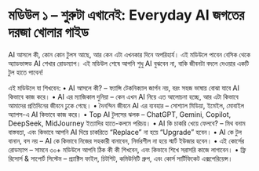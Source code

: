 # মডিউল ১ – শুরুটা এখানেই: Everyday AI জগতের দরজা খোলার গাইড

AI আসলে কী, কোন কোন টুলস আছে, আর কেন এটা এখনকার দিনে অপরিহার্য। এই মডিউলে পাবেন বেসিক থেকে অ্যাডভান্সড AI শেখার রোডম্যাপ। এই মডিউল শেষে আপনি শুধু AI বুঝবেন না, বাকি জীবনটা বদলে দেওয়ার একটি টুল হাতে পাবেন!

এই মডিউলে যা শিখবেন:
• AI আসলে কী? – ফ্যান্সি টেকনিক্যাল জার্গন নয়, বরং সহজ ভাষায় বোঝা যাবে AI কিভাবে কাজ করে।
• AI এর ম্যাজিকাল দুনিয়া – কেন এখন AI নিয়ে এত আলোচনা হচ্ছে, আর এটা কিভাবে আমাদের প্রতিদিনের জীবনে ঢুকে গেছে।
• দৈনন্দিন জীবনে AI এর ব্যবহার – সোশ্যাল মিডিয়া, ইমেইল, মোবাইল অ্যাপস-এ AI কিভাবে কাজ করে।
• Top AI টুলসের ঝলক – ChatGPT, Gemini, Copilot, DeepSeek, MidJourney ইত্যাদির হাতে-কলমে পরিচয়।
• AI কি চাকরি খেয়ে ফেলবে? – মিথ বনাম বাস্তবতা, এবং কিভাবে আপনি AI দিয়ে চাকরিতে “Replace” না হয়ে “Upgrade” হবেন।
• AI কে টুল বানান, বস নয় – AI কে কিভাবে নিজের সহকারী বানাবেন, নির্ভরশীল না হয়ে স্মার্ট ইউজার হবেন।
• এই কোর্সের রোডম্যাপ – সামনে ৩০+ মডিউলে আপনি ঠিক কী কী শিখবেন, এবং কিভাবে শিখে সরাসরি কাজে লাগাবেন।
• ফ্রি রিসোর্স & সাপোর্ট সিস্টেম – প্র্যাক্টিস ফাইল, চিটশিট, কমিউনিটি গ্রুপ, এবং কোর্স সার্টিফিকেট এক্সপেরিয়েন্স।

